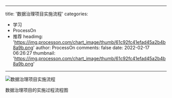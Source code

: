 
---
title: '数据治理项目实施流程'
categories: 
 - 学习
 - ProcessOn
 - 推荐
headimg: 'https://img.processon.com/chart_image/thumb/61c92fc41efad45a2b4b8a9b.png'
author: ProcessOn
comments: false
date: 2022-02-17 06:26:27
thumbnail: 'https://img.processon.com/chart_image/thumb/61c92fc41efad45a2b4b8a9b.png'
---

<div>   
<img class="thumb" alt="数据治理项目实施流程" src="https://img.processon.com/chart_image/thumb/61c92fc41efad45a2b4b8a9b.png" referrerpolicy="no-referrer">
<p>数据治理项目的实施过程流程图</p>  
</div>
            